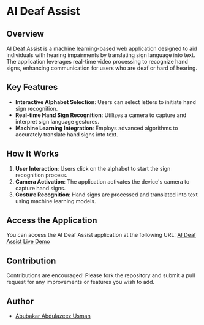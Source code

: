 # AI Deaf Assist

## Overview
AI Deaf Assist is a machine learning-based web application designed to aid individuals with hearing impairments by translating sign language into text. The application leverages real-time video processing to recognize hand signs, enhancing communication for users who are deaf or hard of hearing.

## Key Features
- **Interactive Alphabet Selection**: Users can select letters to initiate hand sign recognition.
- **Real-time Hand Sign Recognition**: Utilizes a camera to capture and interpret sign language gestures.
- **Machine Learning Integration**: Employs advanced algorithms to accurately translate hand signs into text.

## How It Works
1. **User Interaction**: Users click on the alphabet to start the sign recognition process.
2. **Camera Activation**: The application activates the device's camera to capture hand signs.
3. **Gesture Recognition**: Hand signs are processed and translated into text using machine learning models.

## Access the Application
You can access the AI Deaf Assist application at the following URL:
[AI Deaf Assist Live Demo](https://aideafassist.arabson99.tech)

## Contribution
Contributions are encouraged! Please fork the repository and submit a pull request for any improvements or features you wish to add.


## Author
- [Abubakar Abdulazeez Usman](https://github.com/arabson99)

